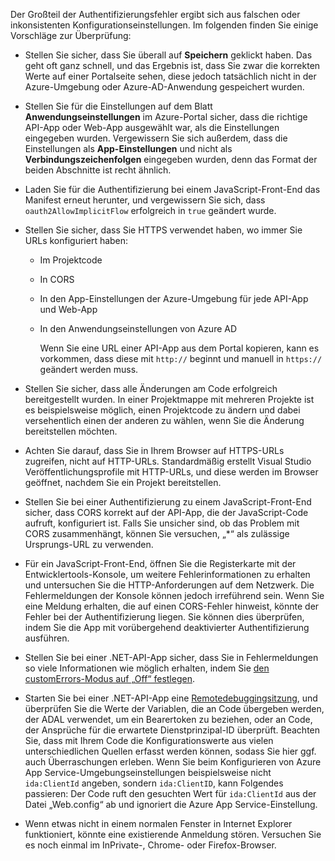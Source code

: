 Der Großteil der Authentifizierungsfehler ergibt sich aus falschen oder inkonsistenten Konfigurationseinstellungen. Im folgenden finden Sie einige Vorschläge zur Überprüfung:

* Stellen Sie sicher, dass Sie überall auf **Speichern** geklickt haben. Das geht oft ganz schnell, und das Ergebnis ist, dass Sie zwar die korrekten Werte auf einer Portalseite sehen, diese jedoch tatsächlich nicht in der Azure-Umgebung oder Azure-AD-Anwendung gespeichert wurden.
* Stellen Sie für die Einstellungen auf dem Blatt **Anwendungseinstellungen** im Azure-Portal sicher, dass die richtige API-App oder Web-App ausgewählt war, als die Einstellungen eingegeben wurden.  Vergewissern Sie sich außerdem, dass die Einstellungen als **App-Einstellungen** und nicht als **Verbindungszeichenfolgen** eingegeben wurden, denn das Format der beiden Abschnitte ist recht ähnlich.
* Laden Sie für die Authentifizierung bei einem JavaScript-Front-End das Manifest erneut herunter, und vergewissern Sie sich, dass `oauth2AllowImplicitFlow` erfolgreich in `true` geändert wurde.
* Stellen Sie sicher, dass Sie HTTPS verwendet haben, wo immer Sie URLs konfiguriert haben:
  
  * Im Projektcode
  * In CORS
  * In den App-Einstellungen der Azure-Umgebung für jede API-App und Web-App
  * In den Anwendungseinstellungen von Azure AD
    
    Wenn Sie eine URL einer API-App aus dem Portal kopieren, kann es vorkommen, dass diese mit `http://` beginnt und manuell in `https://` geändert werden muss.
* Stellen Sie sicher, dass alle Änderungen am Code erfolgreich bereitgestellt wurden. In einer Projektmappe mit mehreren Projekte ist es beispielsweise möglich, einen Projektcode zu ändern und dabei versehentlich einen der anderen zu wählen, wenn Sie die Änderung bereitstellen möchten.
* Achten Sie darauf, dass Sie in Ihrem Browser auf HTTPS-URLs zugreifen, nicht auf HTTP-URLs. Standardmäßig erstellt Visual Studio Veröffentlichungsprofile mit HTTP-URLs, und diese werden im Browser geöffnet, nachdem Sie ein Projekt bereitstellen.
* Stellen Sie bei einer Authentifizierung zu einem JavaScript-Front-End sicher, dass CORS korrekt auf der API-App, die der JavaScript-Code aufruft, konfiguriert ist. Falls Sie unsicher sind, ob das Problem mit CORS zusammenhängt, können Sie versuchen, „*“ als zulässige Ursprungs-URL zu verwenden. 
* Für ein JavaScript-Front-End, öffnen Sie die Registerkarte mit der Entwicklertools-Konsole, um weitere Fehlerinformationen zu erhalten und untersuchen Sie die HTTP-Anforderungen auf dem Netzwerk. Die Fehlermeldungen der Konsole können jedoch irreführend sein. Wenn Sie eine Meldung erhalten, die auf einen CORS-Fehler hinweist, könnte der Fehler bei der Authentifizierung liegen. Sie können dies überprüfen, indem Sie die App mit vorübergehend deaktivierter Authentifizierung ausführen.
* Stellen Sie bei einer .NET-API-App sicher, dass Sie in Fehlermeldungen so viele Informationen wie möglich erhalten, indem Sie [den customErrors-Modus auf „Off“ festlegen](../articles/app-service-web/web-sites-dotnet-troubleshoot-visual-studio.md#remoteview).
* Starten Sie bei einer .NET-API-App eine [Remotedebuggingsitzung](../articles/app-service-web/web-sites-dotnet-troubleshoot-visual-studio.md#remotedebug), und überprüfen Sie die Werte der Variablen, die an Code übergeben werden, der ADAL verwendet, um ein Bearertoken zu beziehen, oder an Code, der Ansprüche für die erwartete Dienstprinzipal-ID überprüft. Beachten Sie, dass mit Ihrem Code die Konfigurationswerte aus vielen unterschiedlichen Quellen erfasst werden können, sodass Sie hier ggf. auch Überraschungen erleben. Wenn Sie beim Konfigurieren von Azure App Service-Umgebungseinstellungen beispielsweise nicht `ida:ClientId` angeben, sondern `ida:ClientID`, kann Folgendes passieren: Der Code ruft den gesuchten Wert für `ida:ClientId` aus der Datei „Web.config“ ab und ignoriert die Azure App Service-Einstellung. 
* Wenn etwas nicht in einem normalen Fenster in Internet Explorer funktioniert, könnte eine existierende Anmeldung stören. Versuchen Sie es noch einmal im InPrivate-, Chrome- oder Firefox-Browser.

